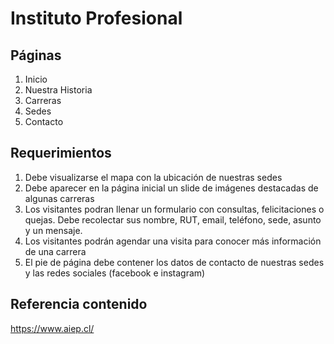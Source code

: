 # Instituto Profesional 

## Páginas 

1. Inicio 
1. Nuestra Historia 
1. Carreras  
1. Sedes 
1. Contacto  

## Requerimientos 

1. Debe visualizarse el mapa con la ubicación de nuestras sedes 
1. Debe aparecer en la página inicial un slide de imágenes destacadas de algunas carreras
1. Los visitantes podran llenar un formulario con consultas, felicitaciones o quejas. Debe recolectar sus nombre, RUT, email, teléfono, sede, asunto y un mensaje.
1. Los visitantes podrán agendar una visita para conocer más información de una carrera 
1. El pie de página debe contener los datos de contacto de nuestras  sedes y las redes sociales (facebook e instagram)

## Referencia contenido 
https://www.aiep.cl/